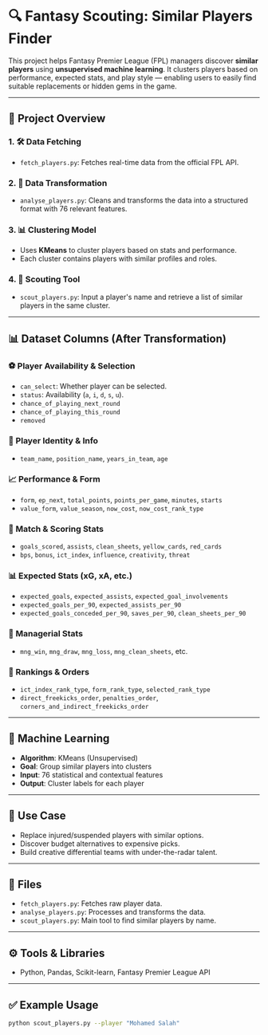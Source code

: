 # 🔍 Fantasy Scouting: Similar Players Finder

This project helps Fantasy Premier League (FPL) managers discover **similar players** using **unsupervised machine learning**. It clusters players based on performance, expected stats, and play style — enabling users to easily find suitable replacements or hidden gems in the game.

---

## 📁 Project Overview

### 1. 🛠️ Data Fetching
- `fetch_players.py`: Fetches real-time data from the official FPL API.

### 2. 🧹 Data Transformation
- `analyse_players.py`: Cleans and transforms the data into a structured format with 76 relevant features.

### 3. 📊 Clustering Model
- Uses **KMeans** to cluster players based on stats and performance.
- Each cluster contains players with similar profiles and roles.

### 4. 🔎 Scouting Tool
- `scout_players.py`: Input a player's name and retrieve a list of similar players in the same cluster.

---

## 📊 Dataset Columns (After Transformation)

### ⚽ Player Availability & Selection
- `can_select`: Whether player can be selected.
- `status`: Availability (`a`, `i`, `d`, `s`, `u`).
- `chance_of_playing_next_round`
- `chance_of_playing_this_round`
- `removed`

### 🧾 Player Identity & Info
- `team_name`, `position_name`, `years_in_team`, `age`

### 📈 Performance & Form
- `form`, `ep_next`, `total_points`, `points_per_game`, `minutes`, `starts`
- `value_form`, `value_season`, `now_cost`, `now_cost_rank_type`

### 🥅 Match & Scoring Stats
- `goals_scored`, `assists`, `clean_sheets`, `yellow_cards`, `red_cards`
- `bps`, `bonus`, `ict_index`, `influence`, `creativity`, `threat`

### 📊 Expected Stats (xG, xA, etc.)
- `expected_goals`, `expected_assists`, `expected_goal_involvements`
- `expected_goals_per_90`, `expected_assists_per_90`
- `expected_goals_conceded_per_90`, `saves_per_90`, `clean_sheets_per_90`

### 🧠 Managerial Stats
- `mng_win`, `mng_draw`, `mng_loss`, `mng_clean_sheets`, etc.

### 🎯 Rankings & Orders
- `ict_index_rank_type`, `form_rank_type`, `selected_rank_type`
- `direct_freekicks_order`, `penalties_order`, `corners_and_indirect_freekicks_order`

---

## 🤖 Machine Learning
- **Algorithm**: KMeans (Unsupervised)
- **Goal**: Group similar players into clusters
- **Input**: 76 statistical and contextual features
- **Output**: Cluster labels for each player

---

## 🧠 Use Case
- Replace injured/suspended players with similar options.
- Discover budget alternatives to expensive picks.
- Build creative differential teams with under-the-radar talent.

---

## 📂 Files
- `fetch_players.py`: Fetches raw player data.
- `analyse_players.py`: Processes and transforms the data.
- `scout_players.py`: Main tool to find similar players by name.

---

## ⚙️ Tools & Libraries
- Python, Pandas, Scikit-learn, Fantasy Premier League API

---

## ✅ Example Usage

```bash
python scout_players.py --player "Mohamed Salah"
